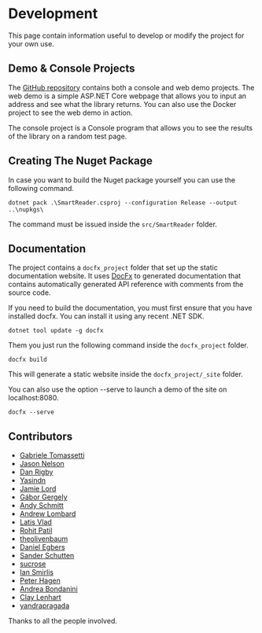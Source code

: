 # Development

This page contain information useful to develop or modify the project for your own use.

## Demo & Console Projects

The [GitHub repository](https://github.com/strumenta/SmartReader) contains both a console and web demo projects. The web demo is a simple ASP.NET Core webpage that allows you to input an address and see what the library returns. You can also use the Docker project to see the web demo in action.

The console project is a Console program that allows you to see the results of the library on a random test page.

## Creating The Nuget Package

In case you want to build the Nuget package yourself you can use the following command.

```
dotnet pack .\SmartReader.csproj --configuration Release --output ..\nupkgs\
```

The command must be issued inside the `src/SmartReader` folder.

## Documentation

The project contains a `docfx_project` folder that set up the static documentation website. It uses [DocFx](https://dotnet.github.io/docfx/index.html) to generated documentation that contains automatically generated API reference with comments from the source code.

If you need to build the documentation, you must first ensure that you have installed docfx. You can install it using any recent .NET SDK.

```
dotnet tool update -g docfx
```

Them you just run the following command inside the `docfx_project` folder.

```
docfx build
```

This will generate a static website inside the `docfx_project/_site` folder.

You can also use the option --serve to launch a demo of the site on localhost:8080.

```
docfx --serve
```

## Contributors

- [Gabriele Tomassetti](https://github.com/gabriele-tomassetti)
- [Jason Nelson](https://github.com/iamcarbon)
- [Dan Rigby](https://github.com/DanRigby)
- [Yasindn](https://github.com/yasindn)
- [Jamie Lord](https://github.com/jamie-lord)
- [Gábor Gergely](https://github.com/kodfodrasz)
- [Andy Schmitt](https://github.com/AndySchmitt)
- [Andrew Lombard](https://github.com/alombard)
- [Latis Vlad](https://github.com/latisvlad)
- [Rohit Patil](https://github.com/RohitPatilRRP)
- [theolivenbaum](https://github.com/theolivenbaum)
- [Daniel Egbers](https://github.com/DanielEgbers)
- [Sander Schutten](https://github.com/sschutten)
- [sucrose](https://github.com/sucrose0413 )
- [Ian Smirlis](https://github.com/iansmirlis)
- [Peter Hagen](https://github.com/PeterHagen)
- [Andrea Bondanini](https://github.com/AndreBonda)
- [Clay Lenhart](https://github.com/xclayl)
- [yandrapragada](https://github.com/yandrapragada)

Thanks to all the people involved.